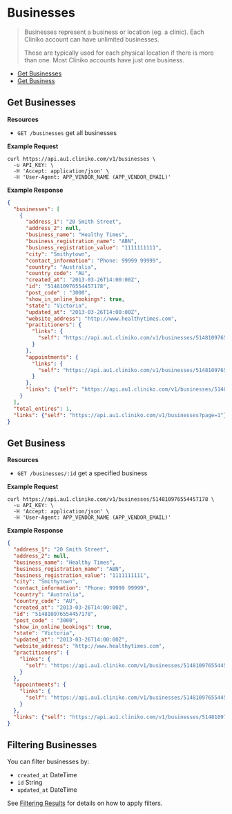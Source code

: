 Businesses
============
> Businesses represent a business or location (eg. a clinic).  Each Cliniko account can have unlimited businesses.
>
> These are typically used for each physical location if there is more than one.  Most Cliniko accounts have just one business.

* [Get Businesses](#get-businesses "This will return all businesses.")
* [Get Business](#get-business "This will return a specified business.")

Get Businesses
----------------

**Resources**
* ```GET /businesses``` get all businesses

**Example Request**
```shell
curl https://api.au1.cliniko.com/v1/businesses \
  -u API_KEY: \
  -H 'Accept: application/json' \
  -H 'User-Agent: APP_VENDOR_NAME (APP_VENDOR_EMAIL)'
```

**Example Response**
```json
{
  "businesses": [
    {
      "address_1": "20 Smith Street",
      "address_2": null,
      "business_name": "Healthy Times",
      "business_registration_name": "ABN",
      "business_registration_value": "1111111111",
      "city": "Smithytown",
      "contact_information": "Phone: 99999 99999",
      "country": "Australia",
      "country_code": "AU",
      "created_at": "2013-03-26T14:00:00Z",
      "id": "514810976554457178",
      "post_code" : "3000",
      "show_in_online_bookings": true,
      "state": "Victoria",
      "updated_at": "2013-03-26T14:00:00Z",
      "website_address": "http://www.healthytimes.com",
      "practitioners": {
        "links": {
          "self": "https://api.au1.cliniko.com/v1/businesses/514810976554457178/practitioners"
        }
      },
      "appointments": {
        "links": {
          "self": "https://api.au1.cliniko.com/v1/businesses/514810976554457178/appointments?page=1"
        }
      },
      "links": {"self": "https://api.au1.cliniko.com/v1/businesses/514810976554457178"}
    }
  ],
  "total_entires": 1,
  "links": {"self": "https://api.au1.cliniko.com/v1/businesses?page=1"}
}
```

Get Business
------------

**Resources**
* ```GET /businesses/:id``` get a specified business

**Example Request**
```shell
curl https://api.au1.cliniko.com/v1/businesses/514810976554457178 \
  -u API_KEY: \
  -H 'Accept: application/json' \
  -H 'User-Agent: APP_VENDOR_NAME (APP_VENDOR_EMAIL)'
```

**Example Response**
```json
{
  "address_1": "20 Smith Street",
  "address_2": null,
  "business_name": "Healthy Times",
  "business_registration_name": "ABN",
  "business_registration_value": "1111111111",
  "city": "Smithytown",
  "contact_information": "Phone: 99999 99999",
  "country": "Australia",
  "country_code": "AU",
  "created_at": "2013-03-26T14:00:00Z",
  "id": "514810976554457178",
  "post_code" : "3000",
  "show_in_online_bookings": true,
  "state": "Victoria",
  "updated_at": "2013-03-26T14:00:00Z",
  "website_address": "http://www.healthytimes.com",
  "practitioners": {
    "links": {
      "self": "https://api.au1.cliniko.com/v1/businesses/514810976554457178/practitioners"
    }
  },
  "appointments": {
    "links": {
      "self": "https://api.au1.cliniko.com/v1/businesses/514810976554457178/appointments?page=1"
    }
  },
  "links": {"self": "https://api.au1.cliniko.com/v1/businesses/514810976554457178"}
}
```

Filtering Businesses
----------------

You can filter businesses by:
* ```created_at``` DateTime
* ```id``` String
* ```updated_at``` DateTime

See [Filtering Results](https://github.com/redguava/cliniko-api#filtering-results) for details on how to apply filters.
